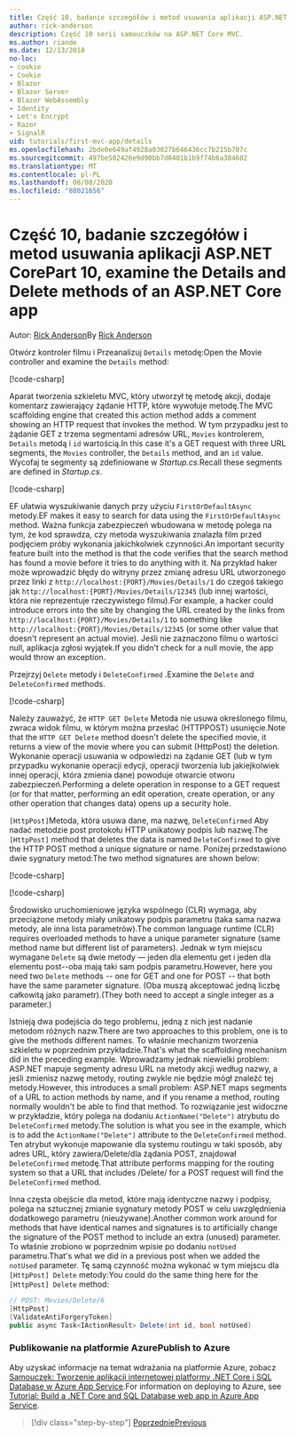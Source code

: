 ```yaml
---
title: Część 10, badanie szczegółów i metod usuwania aplikacji ASP.NET Core
author: rick-anderson
description: Część 10 serii samouczków na ASP.NET Core MVC.
ms.author: riande
ms.date: 12/13/2018
no-loc:
- cookie
- Cookie
- Blazor
- Blazor Server
- Blazor WebAssembly
- Identity
- Let's Encrypt
- Razor
- SignalR
uid: tutorials/first-mvc-app/details
ms.openlocfilehash: 2bde0e649af4928a03027b646436cc7b215b707c
ms.sourcegitcommit: 497be502426e9d90bb7d0401b1b9f74b6a384682
ms.translationtype: MT
ms.contentlocale: pl-PL
ms.lasthandoff: 08/08/2020
ms.locfileid: "88021656"
---
```

# <a name="part-10-examine-the-details-and-delete-methods-of-an-aspnet-core-app"></a><span data-ttu-id="03292-103">Część 10, badanie szczegółów i metod usuwania aplikacji ASP.NET Core</span><span class="sxs-lookup"><span data-stu-id="03292-103">Part 10, examine the Details and Delete methods of an ASP.NET Core app</span></span>

<span data-ttu-id="03292-104">Autor: [Rick Anderson](https://twitter.com/RickAndMSFT)</span><span class="sxs-lookup"><span data-stu-id="03292-104">By [Rick Anderson](https://twitter.com/RickAndMSFT)</span></span>

<span data-ttu-id="03292-105">Otwórz kontroler filmu i Przeanalizuj `Details` metodę:</span><span class="sxs-lookup"><span data-stu-id="03292-105">Open the Movie controller and examine the `Details` method:</span></span>

[!code-csharp[](start-mvc/sample/MvcMovie22/Controllers/MoviesController.cs?name=snippet_details)]

<span data-ttu-id="03292-106">Aparat tworzenia szkieletu MVC, który utworzył tę metodę akcji, dodaje komentarz zawierający żądanie HTTP, które wywołuje metodę.</span><span class="sxs-lookup"><span data-stu-id="03292-106">The MVC scaffolding engine that created this action method adds a comment showing an HTTP request that invokes the method.</span></span> <span data-ttu-id="03292-107">W tym przypadku jest to żądanie GET z trzema segmentami adresów URL, `Movies` kontrolerem, `Details` metodą i `id` wartością.</span><span class="sxs-lookup"><span data-stu-id="03292-107">In this case it's a GET request with three URL segments, the `Movies` controller, the `Details` method, and an `id` value.</span></span> <span data-ttu-id="03292-108">Wycofaj te segmenty są zdefiniowane w *Startup.cs*.</span><span class="sxs-lookup"><span data-stu-id="03292-108">Recall these segments are defined in *Startup.cs*.</span></span>

[!code-csharp[](start-mvc/sample/MvcMovie3/Startup.cs?highlight=5&name=snippet_1)]

<span data-ttu-id="03292-109">EF ułatwia wyszukiwanie danych przy użyciu `FirstOrDefaultAsync` metody.</span><span class="sxs-lookup"><span data-stu-id="03292-109">EF makes it easy to search for data using the `FirstOrDefaultAsync` method.</span></span> <span data-ttu-id="03292-110">Ważna funkcja zabezpieczeń wbudowana w metodę polega na tym, że kod sprawdza, czy metoda wyszukiwania znalazła film przed podjęciem próby wykonania jakichkolwiek czynności.</span><span class="sxs-lookup"><span data-stu-id="03292-110">An important security feature built into the method is that the code verifies that the search method has found a movie before it tries to do anything with it.</span></span> <span data-ttu-id="03292-111">Na przykład haker może wprowadzić błędy do witryny przez zmianę adresu URL utworzonego przez linki z `http://localhost:{PORT}/Movies/Details/1` do czegoś takiego jak `http://localhost:{PORT}/Movies/Details/12345` (lub innej wartości, która nie reprezentuje rzeczywistego filmu).</span><span class="sxs-lookup"><span data-stu-id="03292-111">For example, a hacker could introduce errors into the site by changing the URL created by the links from `http://localhost:{PORT}/Movies/Details/1` to something like  `http://localhost:{PORT}/Movies/Details/12345` (or some other value that doesn't represent an actual movie).</span></span> <span data-ttu-id="03292-112">Jeśli nie zaznaczono filmu o wartości null, aplikacja zgłosi wyjątek.</span><span class="sxs-lookup"><span data-stu-id="03292-112">If you didn't check for a null movie, the app would throw an exception.</span></span>

<span data-ttu-id="03292-113">Przejrzyj `Delete` metody i `DeleteConfirmed` .</span><span class="sxs-lookup"><span data-stu-id="03292-113">Examine the `Delete` and `DeleteConfirmed` methods.</span></span>

[!code-csharp[](start-mvc/sample/MvcMovie22/Controllers/MoviesController.cs?name=snippet_delete)]

<span data-ttu-id="03292-114">Należy zauważyć, że `HTTP GET Delete` Metoda nie usuwa określonego filmu, zwraca widok filmu, w którym można przesłać (HTTPPOST) usunięcie.</span><span class="sxs-lookup"><span data-stu-id="03292-114">Note that the `HTTP GET Delete` method doesn't delete the specified movie, it returns a view of the movie where you can submit (HttpPost) the deletion.</span></span> <span data-ttu-id="03292-115">Wykonanie operacji usuwania w odpowiedzi na żądanie GET (lub w tym przypadku wykonanie operacji edycji, operacji tworzenia lub jakiejkolwiek innej operacji, która zmienia dane) powoduje otwarcie otworu zabezpieczeń.</span><span class="sxs-lookup"><span data-stu-id="03292-115">Performing a delete operation in response to a GET request (or for that matter, performing an edit operation, create operation, or any other operation that changes data) opens up a security hole.</span></span>

<span data-ttu-id="03292-116">`[HttpPost]`Metoda, która usuwa dane, ma nazwę, `DeleteConfirmed` Aby nadać metodzie post protokołu HTTP unikatowy podpis lub nazwę.</span><span class="sxs-lookup"><span data-stu-id="03292-116">The `[HttpPost]` method that deletes the data is named `DeleteConfirmed` to give the HTTP POST method a unique signature or name.</span></span> <span data-ttu-id="03292-117">Poniżej przedstawiono dwie sygnatury metod:</span><span class="sxs-lookup"><span data-stu-id="03292-117">The two method signatures are shown below:</span></span>

[!code-csharp[](start-mvc/sample/MvcMovie/Controllers/MoviesController.cs?name=snippet_delete2)]

[!code-csharp[](start-mvc/sample/MvcMovie/Controllers/MoviesController.cs?name=snippet_delete3)]

<span data-ttu-id="03292-118">Środowisko uruchomieniowe języka wspólnego (CLR) wymaga, aby przeciążone metody miały unikatowy podpis parametru (taka sama nazwa metody, ale inna lista parametrów).</span><span class="sxs-lookup"><span data-stu-id="03292-118">The common language runtime (CLR) requires overloaded methods to have a unique parameter signature (same method name but different list of parameters).</span></span> <span data-ttu-id="03292-119">Jednak w tym miejscu wymagane `Delete` są dwie metody — jeden dla elementu get i jeden dla elementu post--oba mają taki sam podpis parametru.</span><span class="sxs-lookup"><span data-stu-id="03292-119">However, here you need two `Delete` methods -- one for GET and one for POST -- that both have the same parameter signature.</span></span> <span data-ttu-id="03292-120">(Oba muszą akceptować jedną liczbę całkowitą jako parametr).</span><span class="sxs-lookup"><span data-stu-id="03292-120">(They both need to accept a single integer as a parameter.)</span></span>

<span data-ttu-id="03292-121">Istnieją dwa podejścia do tego problemu, jedną z nich jest nadanie metodom różnych nazw.</span><span class="sxs-lookup"><span data-stu-id="03292-121">There are two approaches to this problem, one is to give the methods different names.</span></span> <span data-ttu-id="03292-122">To właśnie mechanizm tworzenia szkieletu w poprzednim przykładzie.</span><span class="sxs-lookup"><span data-stu-id="03292-122">That's what the scaffolding mechanism did in the preceding example.</span></span> <span data-ttu-id="03292-123">Wprowadzamy jednak niewielki problem: ASP.NET mapuje segmenty adresu URL na metody akcji według nazwy, a jeśli zmienisz nazwę metody, routing zwykle nie będzie mógł znaleźć tej metody.</span><span class="sxs-lookup"><span data-stu-id="03292-123">However, this introduces a small problem: ASP.NET maps segments of a URL to action methods by name, and if you rename a method, routing normally wouldn't be able to find that method.</span></span> <span data-ttu-id="03292-124">To rozwiązanie jest widoczne w przykładzie, który polega na dodaniu `ActionName("Delete")` atrybutu do `DeleteConfirmed` metody.</span><span class="sxs-lookup"><span data-stu-id="03292-124">The solution is what you see in the example, which is to add the `ActionName("Delete")` attribute to the `DeleteConfirmed` method.</span></span> <span data-ttu-id="03292-125">Ten atrybut wykonuje mapowanie dla systemu routingu w taki sposób, aby adres URL, który zawiera/Delete/dla żądania POST, znajdował `DeleteConfirmed` metodę.</span><span class="sxs-lookup"><span data-stu-id="03292-125">That attribute performs mapping for the routing system so that a URL that includes /Delete/ for a POST request will find the `DeleteConfirmed` method.</span></span>

<span data-ttu-id="03292-126">Inna częsta obejście dla metod, które mają identyczne nazwy i podpisy, polega na sztucznej zmianie sygnatury metody POST w celu uwzględnienia dodatkowego parametru (nieużywane).</span><span class="sxs-lookup"><span data-stu-id="03292-126">Another common work around for methods that have identical names and signatures is to artificially change the signature of the POST method to include an extra (unused) parameter.</span></span> <span data-ttu-id="03292-127">To właśnie zrobiono w poprzednim wpisie po dodaniu `notUsed` parametru.</span><span class="sxs-lookup"><span data-stu-id="03292-127">That's what we did in a previous post when we added the `notUsed` parameter.</span></span> <span data-ttu-id="03292-128">Tę samą czynność można wykonać w tym miejscu dla `[HttpPost] Delete` metody:</span><span class="sxs-lookup"><span data-stu-id="03292-128">You could do the same thing here for the `[HttpPost] Delete` method:</span></span>

```csharp
// POST: Movies/Delete/6
[HttpPost]
[ValidateAntiForgeryToken]
public async Task<IActionResult> Delete(int id, bool notUsed)
```

### <a name="publish-to-azure"></a><span data-ttu-id="03292-129">Publikowanie na platformie Azure</span><span class="sxs-lookup"><span data-stu-id="03292-129">Publish to Azure</span></span>

<span data-ttu-id="03292-130">Aby uzyskać informacje na temat wdrażania na platformie Azure, zobacz [Samouczek: Tworzenie aplikacji internetowej platformy .NET Core i SQL Database w Azure App Service](/azure/app-service/app-service-web-tutorial-dotnetcore-sqldb).</span><span class="sxs-lookup"><span data-stu-id="03292-130">For information on deploying to Azure, see [Tutorial: Build a .NET Core and SQL Database web app in Azure App Service](/azure/app-service/app-service-web-tutorial-dotnetcore-sqldb).</span></span>

> [!div class="step-by-step"]
> [<span data-ttu-id="03292-131">Poprzednie</span><span class="sxs-lookup"><span data-stu-id="03292-131">Previous</span></span>](validation.md)
